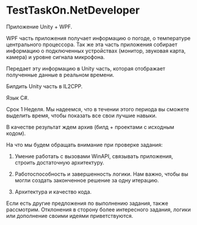# TestTaskOn.NetDeveloper

Приложение Unity + WPF.

WPF часть приложения получает информацию о погоде, о температуре центрального процессора. Так же эта часть приложения собирает информацию о подключенных устройствах (монитор, звуковая карта, камера) и уровне сигнала микрофона.

Передает эту информацию в Unity часть, которая отображает полученные данные в реальном времени.

Билдить Unity часть в IL2CPP.


Язык C#.

Срок 1 Неделя. Мы надеемся, что в течении этого периода вы сможете выделить время, чтобы показать все свои лучшие навыки.

В качестве результат ждем архив (билд + проектами с исходным кодом).


На что мы будем обращать внимание при проверке задания:

1. Умение работать с вызовами WinAPI, связывать приложения, строить достаточную архитектуру.

2. Работоспособность и завершенность логики. Нам важно, чтобы вы могли создать законченное решение за одну итерацию.

3. Архитектура и качество кода.

Если есть другие предложения по выполнению задания, также рассмотрим. Отклонения в сторону более интересного задания, логики или дополнение своими идеями приветствуются.
